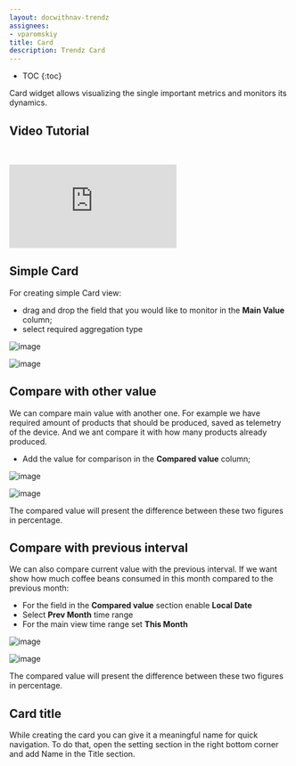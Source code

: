 ```yaml
---
layout: docwithnav-trendz
assignees:
- vparomskiy
title: Card
description: Trendz Card
---
```


* TOC
{:toc}


Card widget allows visualizing the single important metrics and monitors its dynamics.

## Video Tutorial

&nbsp; 
  
<div id="video">  
    <div id="video_wrapper">
        <iframe src="https://www.youtube.com/embed/ZXORc5nipgg" frameborder="0" allowfullscreen></iframe>
    </div>
</div>


## Simple Card

For creating simple Card view:

* drag and drop the field that you would like to monitor in the **Main Value** column;
* select required aggregation type

![image](https://img.tbqa.cloud/trendz/card-simple.png)

![image](https://img.tbqa.cloud/trendz/card-simple-view.png)

## Compare with other value

We can compare main value with another one. For example we have required amount of products that should be produced, saved as telemetry of the device.
And we ant compare it with how many products already produced.

* Add the value for comparison in the **Compared value** column;

![image](https://img.tbqa.cloud/trendz/card-compare.png)

![image](https://img.tbqa.cloud/trendz/card-compare-view.png)

The compared value will present the difference between these two figures in percentage.

## Compare with previous interval

We can also compare current value with the previous interval. If we want show how much coffee beans consumed in 
this month compared to the previous month:

* For the field in the **Compared value** section enable **Local Date**
* Select **Prev Month** time range
* For the main view time range set **This Month**

![image](https://img.tbqa.cloud/trendz/card-local-config.png)

![image](https://img.tbqa.cloud/trendz/card-local.png)

The compared value will present the difference between these two figures in percentage.

## Card title

While creating the card you can give it a meaningful name for quick navigation. 
To do that, open the setting section in the right bottom corner and add Name in the Title section.

